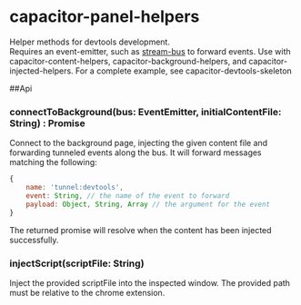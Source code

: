 # capacitor-panel-helpers

Helper methods for devtools development.  
Requires an event-emitter, such as [stream-bus](https://github.com/capacitorjs/stream-bus.git) to forward events.
Use with capacitor-content-helpers, capacitor-background-helpers, and capacitor-injected-helpers. For a complete example, 
see capacitor-devtools-skeleton


##Api

### connectToBackground(bus: EventEmitter, initialContentFile: String) : Promise

Connect to the background page, injecting the given content file and
forwarding tunneled events along the bus. It will forward messages matching the following:
```js
{
    name: 'tunnel:devtools',
    event: String, // the name of the event to forward
    payload: Object, String, Array // the argument for the event
}
```

The returned promise will resolve when the content has been injected successfully.

### injectScript(scriptFile: String)

Inject the provided scriptFile into the inspected window.  The provided path must be relative to the chrome extension.